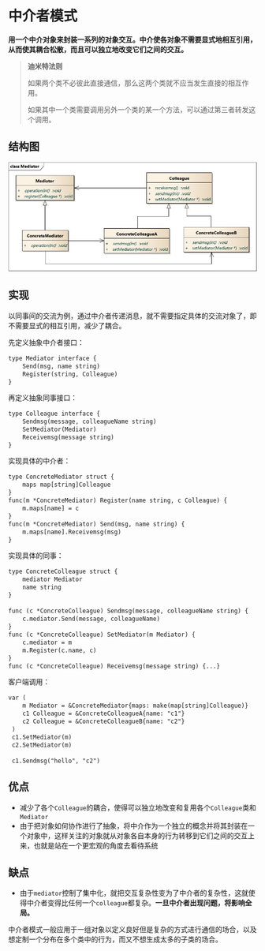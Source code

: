 # 中介者模式

**用一个中介对象来封装一系列的对象交互。中介使各对象不需要显式地相互引用，从而使其耦合松散，而且可以独立地改变它们之间的交互。**

> **迪米特法则**
>
> 如果两个类不必彼此直接通信，那么这两个类就不应当发生直接的相互作用。
>
> 如果其中一个类需要调用另外一个类的某一个方法，可以通过第三者转发这个调用。



## 结构图

![1585483883874](zhong-jie-zhe-mo-shi.assets/1585483883874.png)



## 实现

以同事间的交流为例，通过中介者传递消息，就不需要指定具体的交流对象了，即不需要显式的相互引用，减少了耦合。

先定义抽象中介者接口：

```
type Mediator interface {
	Send(msg, name string)
	Register(string, Colleague)
}
```

再定义抽象同事接口：

```
type Colleague interface {
	Sendmsg(message, colleagueName string)
	SetMediator(Mediator)
	Receivemsg(message string)
}
```

实现具体的中介者：

```
type ConcreteMediator struct {
	maps map[string]Colleague
}
func(m *ConcreteMediator) Register(name string, c Colleague) {
	m.maps[name] = c
}
func(m *ConcreteMediator) Send(msg, name string) {
	m.maps[name].Receivemsg(msg)
}
```

实现具体的同事：

```
type ConcreteColleague struct {
	mediator Mediator
	name string
}

func (c *ConcreteColleague) Sendmsg(message, colleagueName string) {
	c.mediator.Send(message, colleagueName)
}
func (c *ConcreteColleague)	SetMediator(m Mediator) {
	c.mediator = m
	m.Register(c.name, c)
}
func (c *ConcreteColleague)	Receivemsg(message string) {...}
```

客户端调用：

```
var (
	m Mediator = &ConcreteMediator{maps: make(map[string]Colleague)}
 	c1 Colleague = &ConcreteColleagueA{name: "c1"}
 	c2 Colleague = &ConcreteColleagueB{name: "c2"}
 )
 c1.SetMediator(m)
 c2.SetMediator(m)
 
 c1.Sendmsg("hello", "c2")
```



## 优点

- 减少了各个`Colleague`的耦合，使得可以独立地改变和复用各个`Colleague`类和`Mediator`
- 由于把对象如何协作进行了抽象，将中介作为一个独立的概念并将其封装在一个对象中，这样关注的对象就从对象各自本身的行为转移到它们之间的交互上来，也就是站在一个更宏观的角度去看待系统



## 缺点

- 由于`mediator`控制了集中化，就把交互复杂性变为了中介者的复杂性，这就使得中介者变得比任何一个`colleague`都复杂。**一旦中介者出现问题，将影响全局。**

中介者模式一般应用于一组对象以定义良好但是复杂的方式进行通信的场合，以及想定制一个分布在多个类中的行为，而又不想生成太多的子类的场合。

